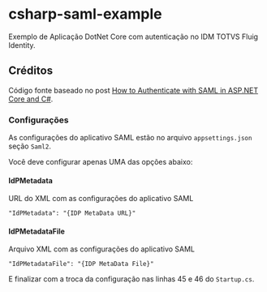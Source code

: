 # csharp-saml-example

Exemplo de Aplicação DotNet Core com autenticação no IDM TOTVS Fluig Identity.  

## Créditos

Código fonte baseado no post [How to Authenticate with SAML in ASP.NET Core and C#](https://developer.okta.com/blog/2020/10/23/how-to-authenticate-with-saml-in-aspnet-core-and-csharp).  

### Configurações

As configurações do aplicativo SAML estão no arquivo `appsettings.json` seção `Saml2`.

Você deve configurar apenas UMA das opções abaixo:

#### IdPMetadata
URL do XML com as configurações do aplicativo SAML
```
"IdPMetadata": "{IDP MetaData URL}"
```
#### IdPMetadataFile
Arquivo XML com as configurações do aplicativo SAML
```
"IdPMetadataFile": "{IDP MetaData File}"
```

E finalizar com a troca da configuração nas linhas 45 e 46 do `Startup.cs`.  
